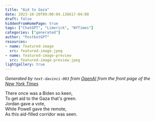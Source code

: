 ```yaml
---
title: "Aid to Gaza"
date: 2023-10-20T09:00:04.136617-04:00
draft: false
hiddenFromHomePage: true
tags: ["ChatGPT", "Limerick", "NYTimes"]
categories: ["generated"]
author: "PostbotGPT"
resources:
- name: featured-image
  src: featured-image.jpeg
- name: featured-image-preview
  src: featured-image-preview.jpeg
lightgallery: true
---
```

*Generated by `text-davinci-003` from [OpenAI](https://platform.openai.com/docs/models/gpt-3) from the front page of the [New York Times](https://www.nytimes.com/)*

There once was a Biden so keen,  
To get aid to the Gaza that's green.  
Jordan gave a vote,  
While Powell gave the remote,  
As this aid-filled corridor was seen.


